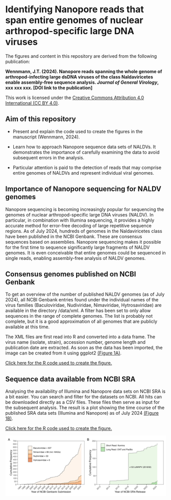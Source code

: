 # Identifying Nanopore reads that span entire genomes of nuclear arthropod-specific large DNA viruses

The figures and content in this repository are derived from the following publication:

**Wennmann, J.T. (2024). Nanopore reads spanning the whole genome of arthropod-infecting large dsDNA viruses of the class Naldaviricetes enable assembly-free sequence analysis. *Journal of General Virology*, xxx xxx xxx. [DOI link to the publication]**

This work is licensed under the [Creative Commons Attribution 4.0 International (CC BY 4.0)](https://creativecommons.org/licenses/by/4.0/).

## Aim of this repository

-   Present and explain the code used to create the figures in the manuscript (Wennmann, 2024).

-   Learn how to approach Nanopore sequence data sets of NALDVs. It demonstrates the importance of carefully examining the data to avoid subsequent errors in the analysis.

-   Particular attention is paid to the detection of reads that may comprise entire genomes of NALDVs and represent individual viral genomes.

## Importance of Nanopore sequencing for NALDV genomes 

Nanopore sequencing is becoming increasingly popular for sequencing the genomes of nuclear arthropod-specific large DNA viruses (NALDV). In particular, in combination with Illumina sequencing, it provides a highly accurate method for error-free decoding of large repetitive sequence regions. As of July 2024, hundreds of genomes in the Naldaviricetes class have been published in the NCBI Genbank. These are consensus sequences based on assemblies. Nanopore sequencing makes it possible for the first time to sequence significantly large fragments of NALDV genomes. It is even conceivable that entire genomes could be sequenced in single reads, enabling assembly-free analysis of NALDV genomes.

## Consensus genomes published on NCBI Genbank

To get an overview of the number of published NALDV genomes (as of July 2024), all NCBI Genbank entries found under the individual names of the virus families (Baculoviridae, Nudiviridae, Nimaviridae, Hytrosaviridae) are available in the directory /data/xml. A filter has been set to only allow sequences in the range of complete genomes. The list is probably not complete, but it is a good approximation of all genomes that are publicly available at this time.

The XML files are first read into R and converted into a data frame. The virus name (isolate, strain), accession number, genome length and publication date are extracted. As soon as the data has been imported, the image can be created from it using ggplot2 [(Figure 1A)](https://github.com/wennj/naldv-whole-genome-reads/blob/main/output/NALDV_stats_on_Genbank_SRA.png).

[Click here for the R code used ](https://github.com/wennj/naldv-whole-genome-reads/blob/main/output/NALDV_stats_on_Genbank_SRA.png)[to](https://github.com/wennj/naldv-whole-genome-reads/blob/main/NCBI%20statistics.Rmd)[ create the figure.](https://github.com/wennj/naldv-whole-genome-reads/blob/main/output/NALDV_stats_on_Genbank_SRA.png)

## Sequence data available from NCBI SRA

Analysing the availability of Illumina and Nanopore data sets on NCBI SRA is a bit easier. You can search and filter for the datasets on NCBI. All hits can be downloaded directly as a CSV files. These files then serve as input for the subsequent analysis. The result is a plot showing the time course of the published SRA data sets (Illumina and Nanopore) as of July 2024 [(Figure 1B)](https://github.com/wennj/naldv-whole-genome-reads/blob/main/output/NALDV_stats_on_Genbank_SRA.png).

[Click here for the R code used ](https://github.com/wennj/naldv-whole-genome-reads/blob/main/output/NALDV_stats_on_Genbank_SRA.png)[to](https://github.com/wennj/naldv-whole-genome-reads/blob/main/NCBI%20statistics.Rmd)[ create the figure.](https://github.com/wennj/naldv-whole-genome-reads/blob/main/output/NALDV_stats_on_Genbank_SRA.png)

![Figure 1A and B](https://github.com/wennj/naldv-whole-genome-reads/blob/main/output/NALDV_stats_on_Genbank_SRA.png "Figure 1A and B")
